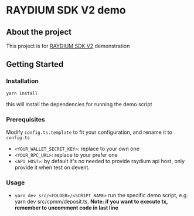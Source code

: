 # RAYDIUM SDK V2 demo

## About the project

This project is for [RAYDIUM SDK V2](https://github.com/raydium-io/raydium-sdk-V2) demonstration

## Getting Started

### Installation

`yarn install`

this will install the dependencies for running the demo script

### Prerequisites

Modify `config.ts.template` to fit your configuration, and rename it to `config.ts`

- `<YOUR_WALLET_SECRET_KEY>`: replace to your own one
- `<YOUR_RPC_URL>`: replace to your prefer one
- `<API_HOST>`: by default it's no needed to provide raydium api host, only provide it when test on devent.

### Usage

- `yarn dev src/<FOLDER>/<SCRIPT_NAME>` run the specific demo script, e.g. yarn dev src/cpmm/deposit.ts. **Note: if you want to execute tx, remember to uncomment code in last line**
